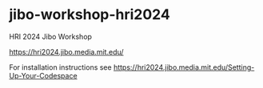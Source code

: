 # jibo-workshop-hri2024
HRI 2024 Jibo Workshop

https://hri2024.jibo.media.mit.edu/

For installation instructions see https://hri2024.jibo.media.mit.edu/Setting-Up-Your-Codespace
